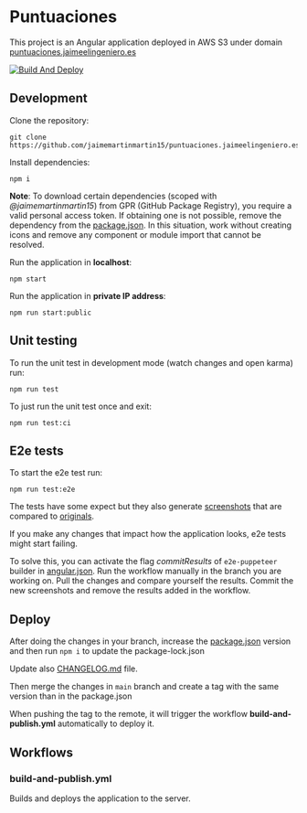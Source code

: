 # Puntuaciones

This project is an Angular application deployed in AWS S3 under domain [puntuaciones.jaimeelingeniero.es](https://puntuaciones.jaimeelingeniero.es)

[![Build And Deploy](https://github.com/jaimemartinmartin15/puntuaciones.jaimeelingeniero.es/actions/workflows/build-and-publish.yml/badge.svg)](https://github.com/jaimemartinmartin15/puntuaciones.jaimeelingeniero.es/actions/workflows/build-and-publish.yml)

## Development

Clone the repository:

```text
git clone https://github.com/jaimemartinmartin15/puntuaciones.jaimeelingeniero.es.git
```

Install dependencies:

```text
npm i
```

**Note**: To download certain dependencies (scoped with _@jaimemartinmartin15_) from GPR (GitHub Package Registry), you  require a valid personal access token. If obtaining one is not possible, remove the dependency from the [package.json](./package.json). In this situation, work without creating icons and remove any component or module import that cannot be resolved.

Run the application in **localhost**:

```text
npm start
```

Run the application in **private IP address**:

```text
npm run start:public
```

## Unit testing

To run the unit test in development mode (watch changes and open karma) run:

```text
npm run test
```

To just run the unit test once and exit:

```text
npm run test:ci
```

## E2e tests

To start the e2e test run:

```text
npm run test:e2e
```

The tests have some expect but they also generate [screenshots](./e2e/screenshots/e2e-results/) that are compared to [originals](./e2e/screenshots/originals/).

If you make any changes that impact how the application looks, e2e tests might start failing.

To solve this, you can activate the flag _commitResults_ of `e2e-puppeteer` builder in [angular.json](angular.json). Run the workflow manually in the branch you are working on. Pull the changes and compare yourself the results. Commit the new screenshots and remove the results added in the workflow.

## Deploy

After doing the changes in your branch, increase the [package.json](./package.json) version and then run `npm i` to update the package-lock.json

Update also [CHANGELOG.md](./CHANGELOG.md) file.

Then merge the changes in `main` branch and create a tag with the same version than in the package.json

When pushing the tag to the remote, it will trigger the workflow **build-and-publish.yml** automatically to deploy it.

## Workflows

### build-and-publish.yml

Builds and deploys the application to the server.
